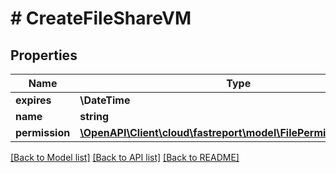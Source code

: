 # # CreateFileShareVM

## Properties

Name | Type | Description | Notes
------------ | ------------- | ------------- | -------------
**expires** | **\DateTime** |  | [optional]
**name** | **string** |  | [optional]
**permission** | [**\OpenAPI\Client\cloud\fastreport\model\FilePermissionCRUDVM**](FilePermissionCRUDVM.md) |  | [optional]

[[Back to Model list]](../../README.md#models) [[Back to API list]](../../README.md#endpoints) [[Back to README]](../../README.md)
